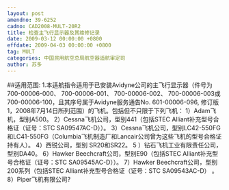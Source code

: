 ```yaml
---
layout: post
amendno: 39-6252
cadno: CAD2008-MULT-20R2
title: 检查主飞行显示器及其维修记录
date: 2009-03-12 00:00:00 +0800
effdate: 2009-04-03 00:00:00 +0800
tag: MULT
categories: 中国民用航空总局航空器适航审定司
author: 苏多
---
```


##适用范围:
1.本适航指令适用于已安装Avidyne公司的主飞行显示器（件号为 700-00006-000、 700-00006-001、 700-00006-002、 700-00006-003或 700-00006-100，且其序号属于Avidyne服务通告No. 601-00006-096, 修订版1，2008年7月14日所列范围）的飞机。包括但不只限于下列飞机：
1）Adam飞机，型别A500。
2）Cessna飞机公司，型别441（包括STEC Alliant补充型号合格证（证号：STC SA09547AC-D））。
3）Cessna飞机公司，型别LC42-550FG和LC41-550FG（Columbia飞机制造厂和Lancair公司曾为这些飞机的型号合格证持有人）。
4）西锐公司，型别
SR20和SR22。
5
）钻石飞机工业有限责任公司，型别DA40。
6）Hawker Beechcraft公司，型别E90（包括STEC Alliant补充型号合格证（证号：STC SA09545AC-D））。
7）Hawker Beechcraft公司，型别200系列（包括STEC Alliant补充型号合格证（证号：STC SA09543AC-D）
。
8）Piper飞机有限公司?

